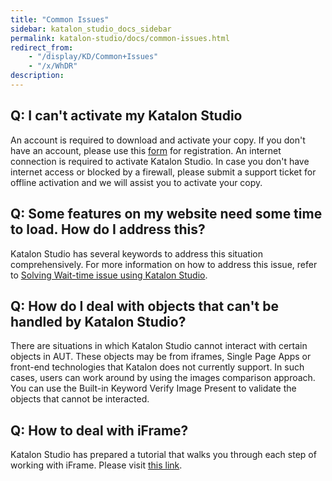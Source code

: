 ```yaml
---
title: "Common Issues" 
sidebar: katalon_studio_docs_sidebar
permalink: katalon-studio/docs/common-issues.html 
redirect_from:
    - "/display/KD/Common+Issues"
    - "/x/WhDR"
description: 
---
```

Q: I can't activate my Katalon Studio
-------------------------------------

An account is required to download and activate your copy. If you don't have an account, please use this [form](https://www.katalon.com/sign-up/) for registration. An internet connection is required to activate Katalon Studio. In case you don't have internet access or blocked by a firewall, please submit a support ticket for offline activation and we will assist you to activate your copy.

Q: Some features on my website need some time to load. How do I address this? 
------------------------------------------------------------------------------

Katalon Studio has several keywords to address this situation comprehensively. For more information on how to address this issue, refer to [Solving Wait-time issue using Katalon Studio](/tutorials/solving-common-issue-wait-time/).

Q: How do I deal with objects that can't be handled by Katalon Studio?
----------------------------------------------------------------------

There are situations in which Katalon Studio cannot interact with certain objects in AUT. These objects may be from iframes, Single Page Apps or front-end technologies that Katalon does not currently support. In such cases, users can work around by using the images comparison approach. You can use the Built-in Keyword Verify Image Present to validate the objects that cannot be interacted.

Q: How to deal with iFrame?
---------------------------

Katalon Studio has prepared a tutorial that walks you through each step of working with iFrame. Please visit [this link](/tutorials/handling-iframe-issue/).